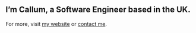 ## I’m Callum, a Software Engineer based in the UK.

For more, visit [my website](https://callumr.com/) or [contact me](mailto:callum.rafter@protonmail.com).
